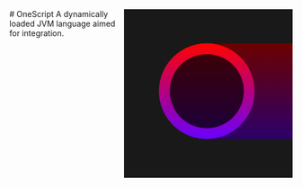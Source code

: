 <img src="/src/test/resources/icon-1k1k.png" width="300px" align="right"/>
# OneScript
A dynamically loaded JVM language aimed for integration.